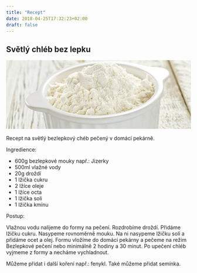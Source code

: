 ```yaml
---
title: "Recept"
date: 2018-04-25T17:32:23+02:00
draft: false
---
```


## Světlý chléb bez lepku

![White_flour](White_flour.jpg)

Recept na světlý bezlepkový chéb pečený v domácí pekárně.

Ingredience:

* 600g bezlepkové mouky např.: Jizerky
* 500ml vlažné vody
* 20g droždí
* 1 lžička cukru
* 2 lžíce oleje
* 1 lžíce octa
* 1 lžička soli
* 1 lžička kmínu

Postup:

Vlažnou vodu nalijeme do formy na pečení. Rozdrobíme droždí. Přidáme lžičku cukru. Nasypeme rovnoměrně mouku. Na ni nasypeme lžičku soli a přidáme ocet a olej. Formu vložíme do domácí pekárny a pečeme na režim Bezlepkové pečení nebo minimálně 2 hodiny a 30 minut. Po upečení chléb vyjmeme z formy a necháme vychladnout.

Můžeme přidat i další koření např.: fenykl. Také můžeme přidat semínka.
